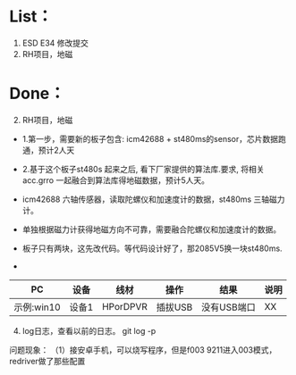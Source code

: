 # List：
1. ESD E34  修改提交
2. RH项目，地磁 


# Done：
2. RH项目，地磁 
- 1.第一步，需要新的板子包含:    icm42688 + st480ms的sensor，芯片数据跑通，预计2人天
- 2.基于这个板子st480s 起来之后,  看下厂家提供的算法库.要求, 将相关acc.grro 一起融合到算法库得地磁数据，预计5人天。
-  icm42688  六轴传感器，读取陀螺仪和加速度计的数据，st480ms 三轴磁力计。
-  单独根据磁力计获得地磁方向不可靠，需要融合陀螺仪和加速度计的数据。
-  板子只有两块，这先改代码。等代码设计好了，那2085V5换一块st480ms.

- 

| PC| 设备 | 线材 | 操作| 结果|说明 |
|-----|-------| ---- | ---|----|--------|
|示例:win10| 设备1 |HPorDPVR|插拔USB|没有USB端口|XX|

4. log日志，查看以前的日志。
git log -p 

问题现象：
（1）接安卓手机，可以烧写程序，但是f003
9211进入003模式，redriver做了那些配置